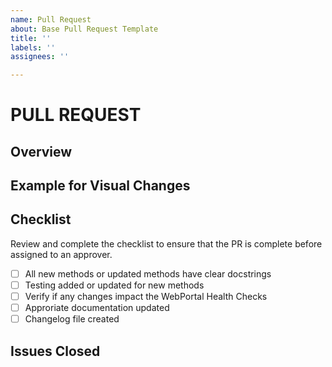 ```yaml
---
name: Pull Request
about: Base Pull Request Template
title: ''
labels: ''
assignees: ''

---
```


# PULL REQUEST

## Overview

## Example for Visual Changes
<!--
For user facing features please provide proof that the format is as expected.  
Screen shots and/or asciinema recordings are very helpful.
-->

## Checklist
Review and complete the checklist to ensure that the PR is complete before assigned to an approver.
 - [ ] All new methods or updated methods have clear docstrings
 - [ ] Testing added or updated for new methods
 - [ ] Verify if any changes impact the WebPortal Health Checks
 - [ ] Approriate documentation updated
 - [ ] Changelog file created

## Issues Closed
<!--
Use the `Closes` keyword to automatically close the issue on merge.  
Example: Closes #XXXX  
-->
